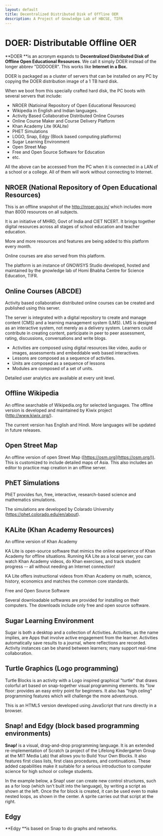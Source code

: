 ```yaml
--- 
layout: default
title: Decentralized Distributed Disk of Offline OER
description: A Project of Gnowledge Lab of HBCSE, TIFR
---
```



# DOER: Distributable Offline OER

**DOER **is an acronym expands to **Decentralized Distributed Disk of
Offline Open Educational Resources**. We call it simply DOER instead of
the longer abbrev \"DDDOOER\". This works like **Internet in a Box.**

DOER is packaged as a cluster of servers that can be installed on any PC
by copying the DOER distribution image of a 1 TB hard disk.

When we boot from this specially crafted hard disk, the PC boots with
several servers that include:

-   NROER (Natioinal Repository of Open Educational Resources)
-   Wikipedia in English and Indian languages.
-   Activity Based Collaborative Distributed Online Courses
-   Online Course Maker and Course Delivery Platform
-   Khan Academy Lite (KALite)
-   PHET Simulations
-   LOGO, Snap, Edgy (Block based computing platforms)
-   Sugar Learning Environment
-   Open Street Map
-   Free and Open Source Software for Education
-   etc.

All the above can be accessed from the PC when it is connected in a LAN
of a school or a college. All of them will work without connecting to
Internet.


## NROER (National Repository of Open Educational Resources)

This is an offline snapshot of the <http://nroer.gov.in/> which includes
more than 8000 resources on all subjects.

It is an initiative of MHRD, Govt of India and CIET NCERT. It brings
together digital resources across all stages of school education and
teacher education.

More and more resources and features are being added to this platform
every month.

Online courses are also served from this platform.

The platform is an instance of GNOWSYS Studio developed, hosted and
maintained by the gnowledge lab of Homi Bhabha Centre for Science
Education, TIFR.


## Online Courses (ABCDE)

Activity based collaborative distributed online courses can be created
and published using this server.

The server is integrated with a digital repository to create and manage
content (CMS) and a learning management system (LMS). LMS is designed as
an interactive system, not merely as a delivery system. Learners could
contribute in creating content, participate in peer to peer assessment,
rating, discussions, conversations and write blogs.

-   Activities are composed using digital resources like video, audio or
    images, assessments and embeddable web based interactives.
-   Lessons are composed as a sequence of activities.
-   Units are composed as a sequence of lessons
-   Modules are composed of a set of units.

Detailed user analytics are available at every unit level.

## Offline Wikipedia

An offline searchable of Wikipedia.org for selected languages. The
offline version is developed and maintained by Kiwix project
(<http://www.kiwix.org/>).

The current version has English and Hindi. More languages will be
updated in future releases.

## Open Street Map

An offline version of open Street Map
([https://osm.org](https://osm.org/)). This is customized to include
detailed maps of Asia. This also includes an editor to practice map
creation in an offline server.

## PhET Simulations

PhET provides fun, free, interactive, research-based science and
mathematics simulations.

The simulations are developed by Colarado University
(<https://phet.colorado.edu/en/about>).

## KALite (Khan Academy Resources)

An offline version of Khan Academy

KA Lite is open-source software that mimics the online experience of
Khan Academy for offline situations. Running KA Lite as a local server,
you can watch Khan Academy videos, do Khan exercises, and track student
progress \-- all without needing an Internet connection!

KA Lite offers instructional videos from Khan Academy on math, science,
history, economics and matches the common core standards.

Free and Open Source Software

Several downloadable softwares are provided for installing on their
computers. The downloads include only free and open source software.

## Sugar Learning Environment

Sugar is both a desktop and a collection of Activities. Activities, as
the name implies, are Apps that involve active engagement from the
learner. Activities automatically save results to a journal, where
reflections are recorded. Activity instances can be shared between
learners; many support real-time collaboration.


## Turtle Graphics (Logo programming)

Turtle Blocks is an activity with a Logo inspired graphical \"turtle\"
that draws colorful art based on snap-together visual programming
elements. Its \"low floor: provides an easy entry point for beginners.
It also has \"high celing\" programming features which will challenge
the more adventurous.

This is an HTML5 version developed using JavaScript that runs directly
in a browser.

## Snap! and Edgy (block based programming environments)

**Snap!** is a visual, drag-and-drop programming language. It is an
extended re-implementation of Scratch (a project of the Lifelong
Kindergarten Group at the MIT Media Lab) that allows you to Build Your
Own Blocks. It also features first class lists, first class procedures,
and continuations. These added capabilities make it suitable for a
serious introduction to computer science for high school or college
students.

In the example below, a Snap! user can create new control structures,
such as a for loop (which isn't built into the language), by writing a
script as shown at the left. Once the for block is created, it can be
used even to make nested loops, as shown in the center. A sprite carries
out that script at the right.

## Edgy
**Edgy **is based on Snap to do graphs and networks.

